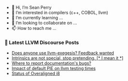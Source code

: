 - 👋 Hi, I’m Sean Perry
- 👀 I’m interested in compilers (c++, COBOL, llvm)
- 🌱 I’m currently learning ...
- 💞️ I’m looking to collaborate on ...
- 📫 How to reach me ...

<!---
s66perry/s66perry is a ✨ special ✨ repository because its `README.md` (this file) appears on your GitHub profile.
You can click the Preview link to take a look at your changes.
--->
### 📕 Latest LLVM Discourse Posts

<!-- DISCOURSE-LLVM:START -->
- [Does anyone use llvm-exegesis? Feedback wanted](https://discourse.llvm.org/t/does-anyone-use-llvm-exegesis-feedback-wanted/67729#post_19)
- [Intrinsics are not special, stop pretending. [* I mean it *]](https://discourse.llvm.org/t/intrinsics-are-not-special-stop-pretending-i-mean-it/67545#post_3)
- [Where to report documentation&#39;s bugs?](https://discourse.llvm.org/t/where-to-report-documentations-bugs/67838#post_2)
- [Impact of default PIE on llvm testing times](https://discourse.llvm.org/t/impact-of-default-pie-on-llvm-testing-times/67445#post_7)
- [Status of Overaligned i8](https://discourse.llvm.org/t/status-of-overaligned-i8/66913#post_8)
<!-- DISCOURSE-LLVM:END -->
